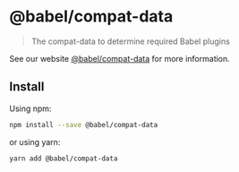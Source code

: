 # @babel/compat-data

> The compat-data to determine required Babel plugins

See our website [@babel/compat-data](https://babeljs.io/docs/v8-migration-api#babelcompat-data) for more information.

## Install

Using npm:

```sh
npm install --save @babel/compat-data
```

or using yarn:

```sh
yarn add @babel/compat-data
```
